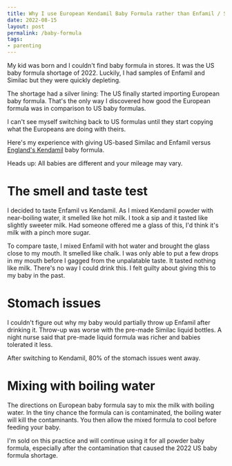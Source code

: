 ```yaml
---
title: Why I use European Kendamil Baby Formula rather than Enfamil / Similac
date: 2022-08-15
layout: post
permalink: /baby-formula
tags:
- parenting
---
```


My kid was born and I couldn't find baby formula in stores. It was the US baby formula shortage of 2022. Luckily, I had samples of Enfamil and Similac but they were quickly depleting.

The shortage had a silver lining: The US finally started importing European baby formula. That's the only way I discovered how good the European formula was in comparison to US baby formulas.

I can't see myself switching back to US formulas until they start copying what the Europeans are doing with theirs.

Here's my experience with giving US-based Similac and Enfamil versus [England's Kendamil](https://kendamil.com/) baby formula.

Heads up: All babies are different and your mileage may vary.

# The smell and taste test

I decided to taste Enfamil vs Kendamil. As I mixed Kendamil powder with near-boiling water, it smelled like hot milk. I took a sip and it tasted like slightly sweeter milk. Had someone offered me a glass of this, I'd think it's milk with a pinch more sugar.

To compare taste, I mixed Enfamil with hot water and brought the glass close to my mouth. It smelled like chalk. I was only able to put a few drops in my mouth before I gagged from the unpalatable taste. It tasted nothing like milk. There's no way I could drink this. I felt guilty about giving this to my baby in the past.

# Stomach issues

I couldn't figure out why my baby would partially throw up Enfamil after drinking it. Throw-up was worse with the pre-made Similac liquid bottles. A night nurse said that pre-made liquid formula was richer and babies tolerated it less.

After switching to Kendamil, 80% of the stomach issues went away.

# Mixing with boiling water

The directions on European baby formula say to mix the milk with boiling water. In the tiny chance the formula can is contaminated, the boiling water will kill the contaminants. You then allow the mixed formula to cool before feeding your baby.

I'm sold on this practice and will continue using it for all powder baby formula, especially after the contamination that caused the 2022 US baby formula shortage.
